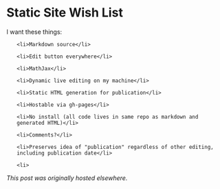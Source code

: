 # Static Site Wish List



I want these things:

<ul>

	<li>Markdown source</li>

	<li>Edit button everywhere</li>

	<li>MathJax</li>

	<li>Dynamic live editing on my machine</li>

	<li>Static HTML generation for publication</li>

	<li>Hostable via gh-pages</li>

	<li>No install (all code lives in same repo as markdown and generated HTML)</li>

	<li>Comments?</li>

	<li>Preserves idea of "publication" regardless of other editing, including publication date</li>

	<li>

</ul>



*This post was originally hosted elsewhere.*
